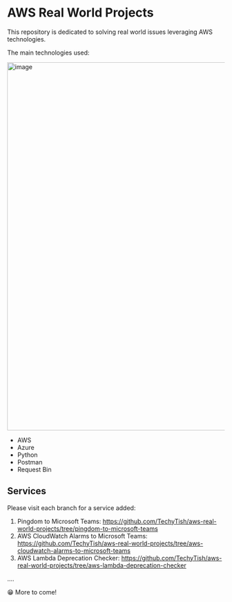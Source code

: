 # AWS Real World Projects

This repository is dedicated to solving real world issues leveraging AWS technologies. 

The main technologies used:

<img width="852" alt="image" src="https://user-images.githubusercontent.com/27959256/224548534-0325af06-9a9a-425b-baaf-fc6d4e3c03cb.png">

- AWS
- Azure
- Python
- Postman
- Request Bin

## Services
Please visit each branch for a service added:

1. Pingdom to Microsoft Teams: https://github.com/TechyTish/aws-real-world-projects/tree/pingdom-to-microsoft-teams
2. AWS CloudWatch Alarms to Microsoft Teams: https://github.com/TechyTish/aws-real-world-projects/tree/aws-cloudwatch-alarms-to-microsoft-teams
3. AWS Lambda Deprecation Checker: https://github.com/TechyTish/aws-real-world-projects/tree/aws-lambda-deprecation-checker

....

:grin: More to come!
